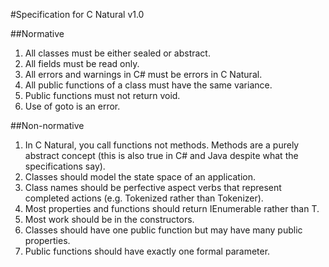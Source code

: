 #Specification for C Natural v1.0

##Normative

1.	All classes must be either sealed or abstract.
2.	All fields must be read only.
3.	All errors and warnings in C# must be errors in C Natural.
4.	All public functions of a class must have the same variance.
5.	Public functions must not return void.
6.	Use of goto is an error.

##Non-normative

1.	In C Natural, you call functions not methods. Methods are a purely abstract concept (this is also true in C# and Java despite what the specifications say).
2.	Classes should model the state space of an application.
3.	Class names should be perfective aspect verbs that represent completed actions (e.g. Tokenized rather than Tokenizer).
4.	Most properties and functions should return IEnumerable<T> rather than T.
5.	Most work should be in the constructors.
6.	Classes should have one public function but may have many public properties.
7.	Public functions should have exactly one formal parameter.
